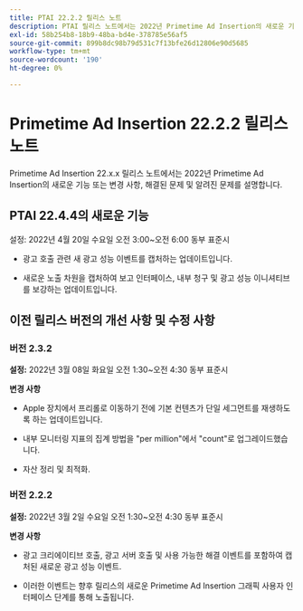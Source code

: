 ```yaml
---
title: PTAI 22.2.2 릴리스 노트
description: PTAI 릴리스 노트에서는 2022년 Primetime Ad Insertion의 새로운 기능 또는 변경된 사항과 해결되고 알려진 문제를 설명합니다.
exl-id: 58b254b8-18b9-48ba-bd4e-378785e56af5
source-git-commit: 899b8dc98b79d531c7f13bfe26d12806e90d5685
workflow-type: tm+mt
source-wordcount: '190'
ht-degree: 0%

---
```


# Primetime Ad Insertion 22.2.2 릴리스 노트

Primetime Ad Insertion 22.x.x 릴리스 노트에서는 2022년 Primetime Ad Insertion의 새로운 기능 또는 변경 사항, 해결된 문제 및 알려진 문제를 설명합니다.

## PTAI 22.4.4의 새로운 기능

설정: 2022년 4월 20일 수요일 오전 3:00~오전 6:00 동부 표준시

* 광고 호출 관련 새 광고 성능 이벤트를 캡처하는 업데이트입니다.

* 새로운 노출 차원을 캡처하여 보고 인터페이스, 내부 청구 및 광고 성능 이니셔티브를 보강하는 업데이트입니다.

## 이전 릴리스 버전의 개선 사항 및 수정 사항

### 버전 2.3.2

**설정:** 2022년 3월 08일 화요일 오전 1:30~오전 4:30 동부 표준시

**변경 사항**

* Apple 장치에서 프리롤로 이동하기 전에 기본 컨텐츠가 단일 세그먼트를 재생하도록 하는 업데이트입니다.

* 내부 모니터링 지표의 집계 방법을 &quot;per million&quot;에서 &quot;count&quot;로 업그레이드했습니다.

* 자산 정리 및 최적화.

### 버전 2.2.2

**설정:** 2022년 3월 2일 수요일 오전 1:30~오전 4:30 동부 표준시

**변경 사항**

* 광고 크리에이티브 호출, 광고 서버 호출 및 사용 가능한 해결 이벤트를 포함하여 캡처된 새로운 광고 성능 이벤트.

* 이러한 이벤트는 향후 릴리스의 새로운 Primetime Ad Insertion 그래픽 사용자 인터페이스 단계를 통해 노출됩니다.
